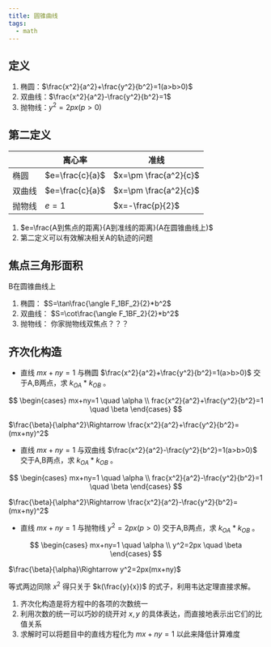 ```yaml
---
title: 圆锥曲线
tags:
  - math
---
```


## 定义

1. 椭圆：$\frac{x^2}{a^2}+\frac{y^2}{b^2}=1(a>b>0)$
2. 双曲线：$\frac{x^2}{a^2}-\frac{y^2}{b^2}=1$
3. 抛物线：$y^2=2px(p>0)$

## 第二定义

||离心率|准线|
|----|----|----|
|椭圆|$e=\frac{c}{a}$|$x=\pm \frac{a^2}{c}$|
|双曲线|$e=\frac{c}{a}$|$x=\pm \frac{a^2}{c}$|
|抛物线|$e=1$|$x=-\frac{p}{2}$|

1. $e=\frac{A到焦点的距离}{A到准线的距离}(A在圆锥曲线上)$
2. 第二定义可以有效解决相关A的轨迹的问题

## 焦点三角形面积

B在圆锥曲线上

1. 椭圆： $S=\tan\frac{\angle F_1BF_2}{2}*b^2$
2. 双曲线： $S=\cot\frac{\angle F_1BF_2}{2}*b^2$
3. 抛物线： 你家抛物线双焦点？？？

## 齐次化构造

- 直线 $mx+ny=1$ 与椭圆 $\frac{x^2}{a^2}+\frac{y^2}{b^2}=1(a>b>0)$ 交于A,B两点，求 $k_{OA}*k_{OB}$ 。

$$
\begin{cases}
mx+ny=1 \quad \alpha \\
frac{x^2}{a^2}+\frac{y^2}{b^2}=1 \quad \beta
\end{cases}
$$

$\frac{\beta}{\alpha^2}\Rightarrow \frac{x^2}{a^2}+\frac{y^2}{b^2}=(mx+ny)^2$

- 直线 $mx+ny=1$ 与双曲线 $\frac{x^2}{a^2}-\frac{y^2}{b^2}=1(a>b>0)$ 交于A,B两点，求 $k_{OA}*k_{OB}$ 。

$$
\begin{cases}
mx+ny=1 \quad \alpha \\
frac{x^2}{a^2}-\frac{y^2}{b^2}=1 \quad \beta
\end{cases}
$$

$\frac{\beta}{\alpha^2}\Rightarrow \frac{x^2}{a^2}-\frac{y^2}{b^2}=(mx+ny)^2$

- 直线 $mx+ny=1$ 与抛物线 $y^2=2px(p>0)$ 交于A,B两点，求 $k_{OA}*k_{OB}$ 。

$$
\begin{cases}
mx+ny=1 \quad \alpha \\
y^2=2px \quad \beta
\end{cases}
$$

$\frac{\beta}{\alpha}\Rightarrow y^2=2px(mx+ny)$

等式两边同除 $x^2$ 得只关于 $k(\frac{y}{x})$ 的式子，利用韦达定理直接求解。

1. 齐次化构造是将方程中的各项的次数统一
2. 利用次数的统一可以巧妙的绕开对 $x,y$ 的具体表达，而直接地表示出它们的比值关系
3. 求解时可以将题目中的直线方程化为 $mx+ny=1$ 以此来降低计算难度